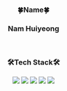 <div align='center'>
    <h3 align="center">🍀Name🍀</h3>
    <h3 align="center">Nam Huiyeong</h3>
    <br/>
    <h3 align="center">🛠️Tech Stack🛠️</h3>
    <img src="https://img.shields.io/badge/Unity-00000?style=flat-square&logo=Unity&logoColor=white"/>
    <img src="https://img.shields.io/badge/C%23-512BD4?style=flat-square&logo=csharp&logoColor=white"/>
    <img src="https://img.shields.io/badge/C%2B%2B-00599C?style=flat-square&logo=cplusplus&logoColor=white"/>
    <img src="https://img.shields.io/badge/C-A8B9CC?style=flat-square&logo=c&logoColor=white"/>
    <img src="https://img.shields.io/badge/WinAPI-blue?style=flat-square&logo=WinAPI&logoColor=white"/>
</div>
<br/>

